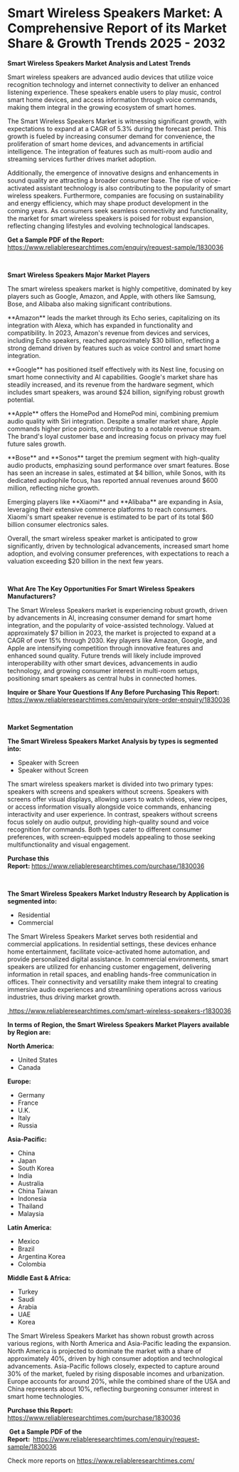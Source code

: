 <p><h1>Smart Wireless Speakers Market: A Comprehensive Report of its Market Share & Growth Trends 2025 - 2032</h1></p><p><strong>Smart Wireless Speakers Market Analysis and Latest Trends</strong></p>
<p><p>Smart wireless speakers are advanced audio devices that utilize voice recognition technology and internet connectivity to deliver an enhanced listening experience. These speakers enable users to play music, control smart home devices, and access information through voice commands, making them integral in the growing ecosystem of smart homes.</p><p>The Smart Wireless Speakers Market is witnessing significant growth, with expectations to expand at a CAGR of 5.3% during the forecast period. This growth is fueled by increasing consumer demand for convenience, the proliferation of smart home devices, and advancements in artificial intelligence. The integration of features such as multi-room audio and streaming services further drives market adoption.</p><p>Additionally, the emergence of innovative designs and enhancements in sound quality are attracting a broader consumer base. The rise of voice-activated assistant technology is also contributing to the popularity of smart wireless speakers. Furthermore, companies are focusing on sustainability and energy efficiency, which may shape product development in the coming years. As consumers seek seamless connectivity and functionality, the market for smart wireless speakers is poised for robust expansion, reflecting changing lifestyles and evolving technological landscapes.</p></p>
<p><strong>Get a Sample PDF of the Report:&nbsp;</strong> <a href="https://www.reliableresearchtimes.com/enquiry/request-sample/1830036?utm_campaign=2308&utm_medium=2&utm_source=Github&utm_content=ia&utm_term=09022025&utm_id=smart-wireless-speakers">https://www.reliableresearchtimes.com/enquiry/request-sample/1830036</a></p>
<p>&nbsp;</p>
<p><strong>Smart Wireless Speakers Major Market Players</strong></p>
<p><p>The smart wireless speakers market is highly competitive, dominated by key players such as Google, Amazon, and Apple, with others like Samsung, Bose, and Alibaba also making significant contributions.</p><p>**Amazon** leads the market through its Echo series, capitalizing on its integration with Alexa, which has expanded in functionality and compatibility. In 2023, Amazon's revenue from devices and services, including Echo speakers, reached approximately $30 billion, reflecting a strong demand driven by features such as voice control and smart home integration.</p><p>**Google** has positioned itself effectively with its Nest line, focusing on smart home connectivity and AI capabilities. Google's market share has steadily increased, and its revenue from the hardware segment, which includes smart speakers, was around $24 billion, signifying robust growth potential.</p><p>**Apple** offers the HomePod and HomePod mini, combining premium audio quality with Siri integration. Despite a smaller market share, Apple commands higher price points, contributing to a notable revenue stream. The brand's loyal customer base and increasing focus on privacy may fuel future sales growth.</p><p>**Bose** and **Sonos** target the premium segment with high-quality audio products, emphasizing sound performance over smart features. Bose has seen an increase in sales, estimated at $4 billion, while Sonos, with its dedicated audiophile focus, has reported annual revenues around $600 million, reflecting niche growth.</p><p>Emerging players like **Xiaomi** and **Alibaba** are expanding in Asia, leveraging their extensive commerce platforms to reach consumers. Xiaomi's smart speaker revenue is estimated to be part of its total $60 billion consumer electronics sales.</p><p>Overall, the smart wireless speaker market is anticipated to grow significantly, driven by technological advancements, increased smart home adoption, and evolving consumer preferences, with expectations to reach a valuation exceeding $20 billion in the next few years.</p></p>
<p>&nbsp;</p>
<p><strong>What Are The Key Opportunities For Smart Wireless Speakers Manufacturers?</strong></p>
<p><p>The Smart Wireless Speakers market is experiencing robust growth, driven by advancements in AI, increasing consumer demand for smart home integration, and the popularity of voice-assisted technology. Valued at approximately $7 billion in 2023, the market is projected to expand at a CAGR of over 15% through 2030. Key players like Amazon, Google, and Apple are intensifying competition through innovative features and enhanced sound quality. Future trends will likely include improved interoperability with other smart devices, advancements in audio technology, and growing consumer interest in multi-room setups, positioning smart speakers as central hubs in connected homes.</p></p>
<p><strong>Inquire or Share Your Questions If Any Before Purchasing This Report:</strong> <a href="https://www.reliableresearchtimes.com/enquiry/pre-order-enquiry/1830036?utm_campaign=2308&utm_medium=2&utm_source=Github&utm_content=ia&utm_term=09022025&utm_id=smart-wireless-speakers">https://www.reliableresearchtimes.com/enquiry/pre-order-enquiry/1830036</a></p>
<p>&nbsp;</p>
<p><strong>Market Segmentation</strong></p>
<p><strong>The Smart Wireless Speakers Market Analysis by types is segmented into:</strong></p>
<p><ul><li>Speaker with Screen</li><li>Speaker without Screen</li></ul></p>
<p><p>The smart wireless speakers market is divided into two primary types: speakers with screens and speakers without screens. Speakers with screens offer visual displays, allowing users to watch videos, view recipes, or access information visually alongside voice commands, enhancing interactivity and user experience. In contrast, speakers without screens focus solely on audio output, providing high-quality sound and voice recognition for commands. Both types cater to different consumer preferences, with screen-equipped models appealing to those seeking multifunctionality and visual engagement.</p></p>
<p><strong>Purchase this Report:&nbsp;</strong><a href="https://www.reliableresearchtimes.com/purchase/1830036?utm_campaign=2308&utm_medium=2&utm_source=Github&utm_content=ia&utm_term=09022025&utm_id=smart-wireless-speakers">https://www.reliableresearchtimes.com/purchase/1830036</a></p>
<p>&nbsp;</p>
<p><strong>The Smart Wireless Speakers Market Industry Research by Application is segmented into:</strong></p>
<p><ul><li>Residential</li><li>Commercial</li></ul></p>
<p><p>The Smart Wireless Speakers Market serves both residential and commercial applications. In residential settings, these devices enhance home entertainment, facilitate voice-activated home automation, and provide personalized digital assistance. In commercial environments, smart speakers are utilized for enhancing customer engagement, delivering information in retail spaces, and enabling hands-free communication in offices. Their connectivity and versatility make them integral to creating immersive audio experiences and streamlining operations across various industries, thus driving market growth.</p></p>
<p><a href="https://www.reliableresearchtimes.com/smart-wireless-speakers-r1830036?utm_campaign=2308&utm_medium=2&utm_source=Github&utm_content=ia&utm_term=09022025&utm_id=smart-wireless-speakers">&nbsp;https://www.reliableresearchtimes.com/smart-wireless-speakers-r1830036</a></p>
<p><strong>In terms of Region, the Smart Wireless Speakers Market Players available by Region are:</strong></p>
<p>
    <p> <strong> North America: </strong>
        <ul>
            <li>United States</li>
            <li>Canada</li>
        </ul>
        </p> 
    <p> <strong> Europe: </strong>
        <ul>
            <li>Germany</li>
            <li>France</li>
            <li>U.K.</li>
            <li>Italy</li>
            <li>Russia</li>
        </ul>
        </p> 
    <p> <strong> Asia-Pacific: </strong>
        <ul>
            <li>China</li>
            <li>Japan</li>
            <li>South Korea</li>
            <li>India</li>
            <li>Australia</li>
            <li>China Taiwan</li>
            <li>Indonesia</li>
            <li>Thailand</li>
            <li>Malaysia</li>
        </ul>
        </p> 
    <p> <strong> Latin America: </strong>
        <ul>
            <li>Mexico</li>
            <li>Brazil</li>
            <li>Argentina Korea</li>
            <li>Colombia</li>
        </ul>
        </p> 
    <p> <strong> Middle East & Africa: </strong>
        <ul>
            <li>Turkey</li>
            <li>Saudi</li>
            <li>Arabia</li>
            <li>UAE</li>
            <li>Korea</li>
        </ul>
    </p>
    </p>
<p><p>The Smart Wireless Speakers Market has shown robust growth across various regions, with North America and Asia-Pacific leading the expansion. North America is projected to dominate the market with a share of approximately 40%, driven by high consumer adoption and technological advancements. Asia-Pacific follows closely, expected to capture around 30% of the market, fueled by rising disposable incomes and urbanization. Europe accounts for around 20%, while the combined share of the USA and China represents about 10%, reflecting burgeoning consumer interest in smart home technologies.</p></p>
<p><strong>Purchase this Report: </strong><a href="https://www.reliableresearchtimes.com/purchase/1830036?utm_campaign=2308&utm_medium=2&utm_source=Github&utm_content=ia&utm_term=09022025&utm_id=smart-wireless-speakers">https://www.reliableresearchtimes.com/purchase/1830036</a></p>
<p>&nbsp;<strong>Get a Sample PDF of the Report:&nbsp;&nbsp;</strong><a href="https://www.reliableresearchtimes.com/enquiry/request-sample/1830036?utm_campaign=2308&utm_medium=2&utm_source=Github&utm_content=ia&utm_term=09022025&utm_id=smart-wireless-speakers">https://www.reliableresearchtimes.com/enquiry/request-sample/1830036</a></p>
<p><strong></strong></p>
<p>Check more reports on <a href="https://www.reliableresearchtimes.com/?utm_campaign=2308&utm_medium=2&utm_source=Github&utm_content=ia&utm_term=09022025&utm_id=smart-wireless-speakers">https://www.reliableresearchtimes.com/</a></p>